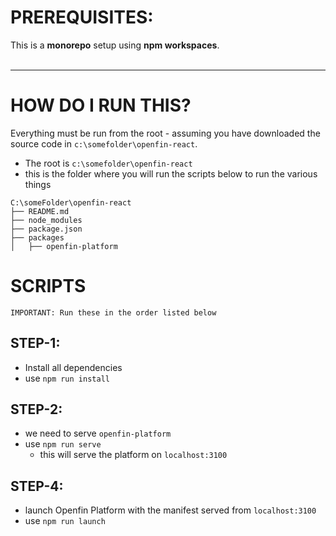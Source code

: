 # PREREQUISITES:

This is a **monorepo** setup using **npm workspaces**.
<br><br>

---

# HOW DO I RUN THIS?

Everything must be run from the root - assuming you have downloaded the source code in `c:\somefolder\openfin-react`.

- The root is `c:\somefolder\openfin-react`
- this is the folder where you will run the scripts below to run the various things

```
C:\someFolder\openfin-react
├── README.md
├── node_modules
├── package.json
├── packages
│   ├── openfin-platform
```

# SCRIPTS

    IMPORTANT: Run these in the order listed below

## STEP-1:

- Install all dependencies
- use `npm run install`

## STEP-2:

- we need to serve `openfin-platform`
- use `npm run serve`
  - this will serve the platform on `localhost:3100`

## STEP-4:

- launch Openfin Platform with the manifest served from `localhost:3100`
- use `npm run launch`
